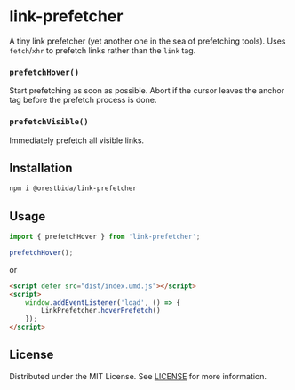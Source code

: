 # link-prefetcher

A tiny link prefetcher (yet another one in the sea of prefetching tools). Uses `fetch`/`xhr` to prefetch links rather than the `link` tag.

### `prefetchHover()`
Start prefetching as soon as possible. Abort if the cursor leaves the anchor tag before the prefetch process is done.

### `prefetchVisible()`
Immediately prefetch all visible links.

## Installation

```bash
npm i @orestbida/link-prefetcher
```

## Usage
```javascript
import { prefetchHover } from 'link-prefetcher';

prefetchHover();
```

or

```html
<script defer src="dist/index.umd.js"></script>
<script>
    window.addEventListener('load', () => {
        LinkPrefetcher.hoverPrefetch()
    });
</script>
```

## License
Distributed under the MIT License. See [LICENSE](./LICENSE) for more information.